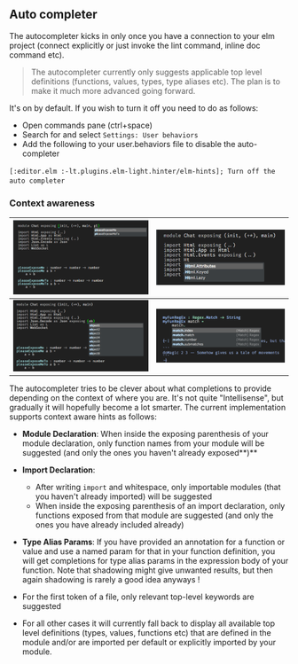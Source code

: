 ## Auto completer

The autocompleter kicks in only once you have a connection to your elm project \(connect explicitly or just invoke the lint command, inline doc command etc\).

> The autocompleter currently only suggests applicable top level definitions \(functions, values, types, type aliases etc\). The plan is to make it much more advanced going forward.

It's on by default. If you wish to turn it off you need to do as follows:

* Open commands pane \(ctrl+space\)
* Search for and select `Settings: User behaviors`
* Add the following to your user.behaviors file to disable the auto-completer

`[:editor.elm :-lt.plugins.elm-light.hinter/elm-hints]; Turn off the auto completer`

### Context awareness

| ![](/assets/ac_module_decl.png) | ![](/assets/ac_import_module.png) |
| --- | --- |
| ![](/assets/ac_import_exposing.png) | ![](/assets/hints_typealias.png) |

The autocompleter tries to be clever about what completions to provide depending on the context of where you are. It's not quite "Intellisense", but gradually it will hopefully become a lot smarter. The current implementation supports context aware hints as follows:

* **Module Declaration**: When inside the exposing parenthesis of your module declaration, only function names from your module will be suggested \(and only the ones you haven't already exposed**\)**
* **Import Declaration**:

  * After writing `import` and whitespace,  only importable modules \(that you  haven't already imported\) will be suggested
  * When inside the exposing parenthesis of an import declaration, only functions exposed from that module are suggested \(and only the ones you have already included already\)

* **Type Alias Params**: If you have provided an annotation for a function or value and use a named param for that in your function definition, you will get completions for type alias params in the expression body of your function. Note that shadowing might give unwanted results, but then again shadowing is rarely a good idea anyways !
* For the first token of a file, only relevant top-level keywords are suggested

* For all other cases it will currently fall back to display all available top level definitions \(types, values, functions etc\) that are defined in the module and\/or are imported per default or explicitly imported by your module.


